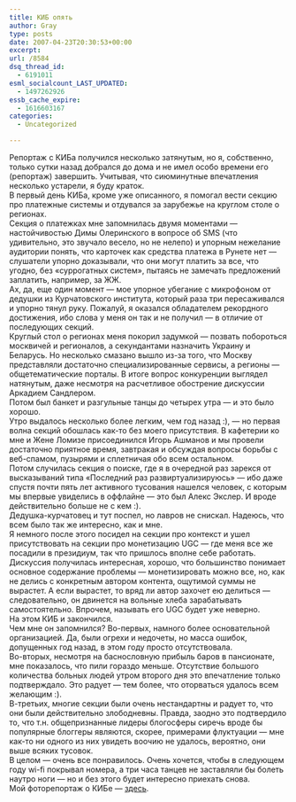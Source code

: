```yaml
---
title: КИБ опять
author: Gray
type: posts
date: 2007-04-23T20:30:53+00:00
excerpt:
url: /8584
dsq_thread_id:
  - 6191011
esml_socialcount_LAST_UPDATED:
  - 1497262926
essb_cache_expire:
  - 1616603167
categories:
  - Uncategorized

---
```








Репортаж с КИБа получился несколько затянутым, но я, собственно, только сутки назад добрался до дома и не имел особо времени его (репортаж) завершить. Учитывая, что сиюминутные впечатления несколько устарели, я буду краток.  
В первый день КИБа, кроме уже описанного, я помогал вести секцию про платежные системы и отдувался за зарубежье на круглом столе о регионах.  
Секция о платежках мне запомнилась двумя моментами &#8212; настойчивостью Димы Олеринского в вопросе об SMS (что удивительно, это звучало весело, но не нелепо) и упорным нежелание аудитории понять, что карточек как средства платежа в Рунете нет &#8212; слушатели упорно доказывали, что они могут платить за все, что угодно, без &#171;суррогатных систем&#187;, пытаясь не замечать предложений заплатить, например, за ЖЖ.  
Ах, да, еще один момент &#8212; мое упорное убегание с микрофоном от дедушки из Курчатовского института, который раза три пересаживался и упорно тянул руку. Пожалуй, я оказался обладателем рекордного достижения, ибо слова у меня он так и не получил &#8212; в отличие от последующих секций.  
Круглый стол о регионах меня покорил задумкой &#8212; позвать побороться москвичей и регионалов, а секундантами назначить Украину и Беларусь. Но несколько смазано вышло из-за того, что Москву представляли достаточно специализированные сервисы, а регионы &#8212; общетематические порталы. В итоге вопрос конкуренции выглядел натянутым, даже несмотря на расчетливое обострение дискуссии Аркадием Сандлером.  
Потом был банкет и разгульные танцы до четырех утра &#8212; и это было хорошо.  
Утро выдалось несколько более легким, чем год назад :), &#8212; но первая волна секций обошлась как-то без моего присутствия. В кафетерии ко мне и Жене Ломизе присоединился Игорь Ашманов и мы провели достаточно приятное время, завтракая и обсуждая вопросы борьбы с веб-спамом, пузырями и сплетничая обо всем остальном.  
Потом случилась секция о поиске, где я в очередной раз зарекся от высказываний типа &#171;Последний раз развиртуализируюсь&#187; &#8212; ибо даже спустя почти пять лет активного тусования нашелся человек, с которым мы впервые увиделись в оффлайне &#8212; это был Алекс Экслер. И вроде действительно больше не с кем :).  
Дедушка-курчатовец и тут поспел, но лавров не снискал. Надеюсь, что всем было так же интересно, как и мне.  
Я немного после этого посидел на секции про контекст и ушел присутствовать на секции про монетизацию UGC &#8212; где меня все же посадили в президиум, так что пришлось вполне себе работать. Дискуссия получилась интересная, хорошо, что большинство понимает основное содержание проблемы &#8212; монетизировать можно все, но, как не делись с конкретным автором контента, ощутимой суммы не вырастет. А если вырастет, то вряд ли автор захочет ею делиться &#8212; следовательно, он двинется на вольные хлеба зарабатывать самостоятельно. Впрочем, называть его UGC будет уже неверно.  
На этом КИБ и закончился.  
Чем мне он запомнился? Во-первых, намного более основательной организацией. Да, были огрехи и недочеты, но масса ошибок, допущенных год назад, в этом году просто отсутствовала.  
Во-вторых, несмотря на баснословную прибыль баров в пансионате, мне показалось, что пили гораздо меньше. Отсутствие большого количества больных людей утром второго дня это впечатление только подтверждало. Это радует &#8212; тем более, что оторваться удалось всем желающим :).  
В-третьих, многие секции были очень нестандартны и радует то, что они были действительно злободневны. Правда, заодно это подтвердило то, что т.н. общепризнанные лидеры блогосферы сиречь вроде бы популярные блоггеры являются, скорее, примерами флуктуации &#8212; мне как-то ни одного из них увидеть воочию не удалось, вероятно, они выше всяких тусовок.  
В целом &#8212; очень все понравилось. Очень хочется, чтобы в следующем году wi-fi покрывал номера, а три часа танцев не заставляли бы болеть наутро ноги &#8212; но и без этого будет интересно приехать снова.  
Мой фоторепортаж о КИБе &#8212; <a href="http://fotki.yandex.ru/users/gray7400/album/197/" target="_blank">здесь</a>.